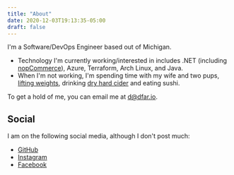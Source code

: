 ```yaml
---
title: "About"
date: 2020-12-03T19:13:35-05:00
draft: false
---
```


I'm a Software/DevOps Engineer based out of Michigan. 

* Technology I'm currently working/interested in includes .NET (including [nopCommerce](https://www.nopcommerce.com/en)), Azure, Terraform,
Arch Linux, and Java.
* When I'm not working, I'm spending time with my wife and two pups,
[lifting weights](/wl), drinking [dry hard cider](/cider)
and eating sushi.

To get a hold of me, you can email me at <d@dfar.io>.

## Social

I am on the following social media, although I don't post much:

* [GitHub](https://github.com/dfar-io)
* [Instagram](https://www.instagram.com/dfar.io/)
* [Facebook](https://www.facebook.com/profile.php?id=53801719)
